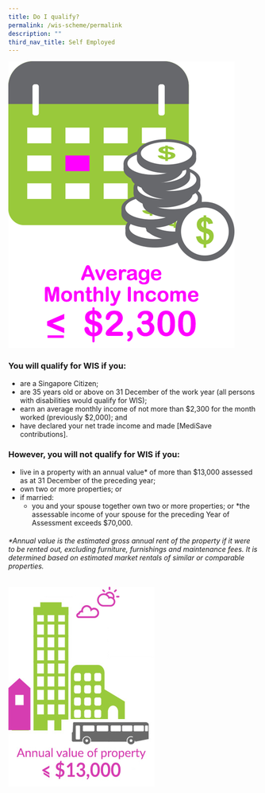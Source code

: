 ```yaml
---
title: Do I qualify?
permalink: /wis-scheme/permalink
description: ""
third_nav_title: Self Employed
---
```

![](/images/WIS8.png)

### You will qualify for WIS if you:
* are a Singapore Citizen;
* are 35 years old or above on 31 December of the work year (all persons with disabilities would qualify for WIS);
* earn an average monthly income of not more than $2,300 for the month worked (previously $2,000); and
* have declared your net trade income and made [MediSave contributions].

### However, you will not qualify for WIS if you:
* live in a property with an annual value* of more than $13,000 assessed as at 31 December of the preceding year;
* own two or more properties; or
* if married: 
  * you and your spouse together own two or more properties; or
  *the assessable income of your spouse for the preceding Year of Assessment exceeds $70,000.
###### *Annual value is the estimated gross annual rent of the property if it were to be rented out, excluding furniture, furnishings and maintenance fees. It is determined based on estimated market rentals of similar or comparable properties.

![](/images/WIS9.png)